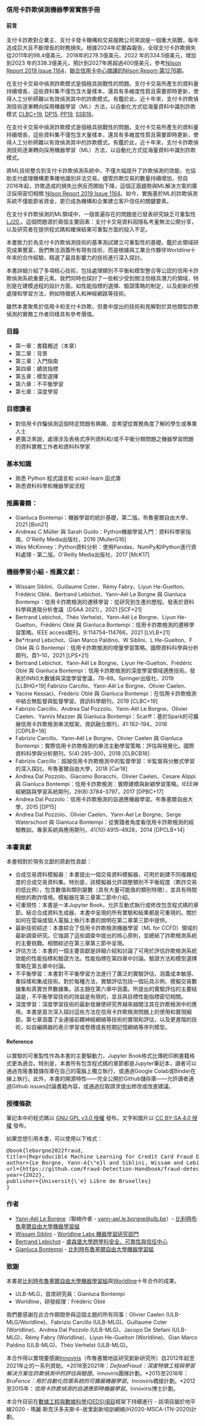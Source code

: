 ### 信用卡詐欺偵測機器學習實務手冊
#### 前言
支付卡詐欺對企業主、支付卡發卡機構和交易服務公司來說是一個重大挑戰，每年造成巨大且不斷增長的財務損失。根據2024年尼爾森報告，全球支付卡詐欺損失從2011年的98.4億美元、2018年的278.5億美元、2022 年的334.5億美元，增加到2023 年的338.3億美元，預計到2027年將超過400億美元，參考[Nilson Report 2019 Issue 1164](https://nilsonreport.com/newsletters/1164/)，[聯合信用卡中心摘譯的Nilson Report-第1276期](https://www.nccc.com.tw/wps/wcm/connect/188aedbc-431d-46eb-b816-cc7e838f1f6a/Nilson+Report%E7%AC%AC1276%E6%9C%9F%E9%87%8D%E9%BB%9E%E6%91%98%E8%AD%AF.pdf?MOD=AJPERES&CACHEID=ROOTWORKSPACE-188aedbc-431d-46eb-b816-cc7e838f1f6a-pi80Spt)。


在支付卡交易中偵測詐欺模式是個極具挑戰性的問題。支付卡交易所產生的資料量持續增長，這些資料集不僅包含大量樣本，還具有多維度性質且需要即時更新，使得人工分析師難以有效偵測其中的詐欺模式。有鑑於此，近十年來，支付卡詐欺偵測技術逐漸轉向採用機器學習（ML）方法，以自動化方式從海量資料中識別詐欺模式 [CLBC+19][1], [DP15][2], [PP19][3], [SSB18][4]。

在支付卡交易中偵測詐欺模式是個極具挑戰性的問題。支付卡交易所產生的資料量持續增長，這些資料集不僅包含大量樣本，還具有多維度性質且需要即時更新，使得人工分析師難以有效偵測其中的詐欺模式。有鑑於此，近十年來，支付卡詐欺偵測技術逐漸轉向採用機器學習（ML）方法，以自動化方式從海量資料中識別詐欺模式。

將ML技術整合到支付卡詐欺偵測系統中，不僅大幅提升了詐欺偵測的效能，也協助支付處理機構更準確地識別非法交易。儘管詐欺交易的數量持續增加，但自2016年起，詐欺造成的損失比例反而開始下降，這個正面趨勢與ML解決方案的廣泛採用密切相關 [Nilson Report 2019 Issue 1164](https://nilsonreport.com/newsletters/1164/)。如今，實施基於ML的詐欺偵測系統不僅能節省資金，更已成為機構和企業建立客戶信任的關鍵要素。

在支付卡詐欺偵測的ML領域中，一個普遍存在的問題是已發表研究缺乏可重製性[LJ20][5],。這個問題源於兩個主要因素：支付卡交易資料因隱私考量無法公開分享，以及研究者在提供程式碼和確保結果可重製方面的投入不足。

本書致力於為支付卡詐欺偵測技術的基準測試建立可重製性的基礎。鑑於此領域研究成果豐富，我們無法涵蓋所有現有技術，而是根據與工業合作夥伴Worldline十年來的合作經驗，精選了最具影響力的技術進行深入探討。

本書詳細介紹了多項核心技術，包括處理類別不平衡和模型整合等公認的信用卡詐欺偵測系統重要元素。我們同時也探討了一些較少受到關注但極具潛力的領域，特別是在建模過程的設計方面，如性能指標的選擇、驗證策略的制定，以及創新的預處理和學習方法，例如特徵嵌入和神經網路等技術。

雖然本書聚焦於信用卡和支付卡詐欺，但書中提出的技術和見解對於其他類型詐欺偵測的實務工作者同樣具有參考價值。

### 目錄
- 第一章：書籍概述（本章）
- 第二章：背景
- 第三章：入門指南
- 第四章：績效指標
- 第五章：模型選擇
- 第六章：不平衡學習
- 第七章：深度學習

### 目標讀者
- 對信用卡詐騙偵測這個特定問題有興趣，並希望從實務角度了解的學生或專業人士
- 更廣泛來說，處理涉及表格式序列資料和/或不平衡分類問題之機器學習問題的資料實務工作者和資料科學家

### 基本知識
- 熟悉 Python 程式語言和 scikit-learn 函式庫
- 熟悉資料科學和機器學習流程

### 推薦書籍：
- Gianluca Bontempi：機器學習的統計基礎，第二版。布魯塞爾自由大學，2021 [Bon21]
- Andreas C Müller 與 Sarah Guido：Python機器學習入門：資料科學家指南。O'Reilly Media出版社，2016 [MullerG16]
- Wes McKinney：Python資料分析：使用Pandas、NumPy和IPython進行資料處理 - 第二版。O'Reilly Media出版社，2017 [McK17]

### 機器學習小組 - 推薦文獻：
- Wissam Siblini、Guillaume Coter、Rémy Fabry、Liyun He-Guelton、Frédéric Oblé、Bertrand Lebichot、Yann-Aël Le Borgne 與 Gianluca Bontempi：信用卡詐欺檢測的遷移學習：從研究到生產的歷程。發表於資料科學與進階分析會議（DSAA 2021），2021 [SCF+21]
- Bertrand Lebichot、Théo Verhelst、Yann-Aël Le Borgne、Liyun He-Guelton、Frédéric Oblé 與 Gianluca Bontempi：信用卡詐欺檢測的遷移學習策略。IEEE access期刊，9:114754–114766，2021 [LVLB+21]
- Be*rtrand Lebichot、Gian Marco Paldino、W Siblini、L He-Guelton、F Oblé 與 G Bontempi：信用卡詐欺檢測的增量學習策略。國際資料科學與分析期刊，頁1–10，2021 [LPS+21]
- Bertrand Lebichot、Yann-Aël Le Borgne、Liyun He-Guelton、Frédéric Oblé 與 Gianluca Bontempi：信用卡詐欺檢測的深度學習領域適應技術。發表於INNS大數據與深度學習會議，78–88。Springer出版社，2019 [LLBHG+19] Fabrizio Carcillo、Yann-Aël Le Borgne、Olivier Caelen、
- Yacine Kessaci、Frédéric Oblé 與 Gianluca Bontempi：在信用卡詐欺檢測中結合無監督與監督學習。資訊科學期刊，2019 [CLBC+19]
- Fabrizio Carcillo、Andrea Dal Pozzolo、Yann-Aël Le Borgne、Olivier Caelen、Yannis Mazzer 與 Gianluca Bontempi：Scarff：基於Spark的可擴展信用卡詐欺檢測串流框架。資訊融合期刊，41:182–194，2018 [CDPLB+18]
- Fabrizio Carcillo、Yann-Aël Le Borgne、Olivier Caelen 與 Gianluca Bontempi：實際信用卡詐欺檢測的串流主動學習策略：評估與視覺化。國際資料科學與分析期刊，5(4):285–300，2018 [CLBCB18]
- Fabrizio Carcillo：超越信用卡詐欺檢測中的監督學習：半監督與分散式學習的深入探討。布魯塞爾自由大學，2018 [Car18]
- Andrea Dal Pozzolo、Giacomo Boracchi、Olivier Caelen、Cesare Alippi 與 Gianluca Bontempi：信用卡詐欺檢測：實際建模與新穎學習策略。IEEE神經網路與學習系統期刊，29(8):3784–3797，2017 [DPBC+17]
- Andrea Dal Pozzolo：信用卡詐欺檢測的自適應機器學習。布魯塞爾自由大學，2015 [DP15]
- Andrea Dal Pozzolo、Olivier Caelen、Yann-Ael Le Borgne、Serge Waterschoot 與 Gianluca Bontempi：從實踐者角度看信用卡詐欺檢測的經驗教訓。專家系統與應用期刊，41(10):4915–4928，2014 [DPCLB+14]

### 本書貢獻
本書相對於現有文獻的原創性貢獻：

- 合成交易資料模擬器：本書提出一個交易資料模擬器，可用於創建不同複雜程度的合成交易資料集。特別是，該模擬器允許調整類別不平衡程度（欺詐交易的低比例），包含數值和類別變數（具有大量可能值的類別特徵），並具有時間相依的欺詐情境。模擬器在第三章第二節中介紹。
- 可重現性：本書是一本Jupyter Book，允許互動式執行或修改包含程式碼的章節。結合合成資料生成器，本書中呈現的所有實驗和結果都是可重現的。關於如何在雲端或個人電腦上執行本書的說明在第二章第三節中提供。
- 最新技術綜述：本書綜合了信用卡詐欺檢測機器學習（ML for CCFD）領域的最新調查研究。它強調了這些調查中提出的核心原則，並總結了詐欺檢測系統的主要挑戰。相關綜述在第三章第三節中呈現。
- 評估方法：本書的一個主要貢獻是詳細介紹和討論了可用於評估詐欺檢測系統效能的性能指標和驗證方法。性能指標在第四章中討論。驗證方法和模型選擇策略在第五章中討論。
- 不平衡學習：本書對不平衡學習方法進行了廣泛的實驗評估，涵蓋成本敏感、重採樣和集成技術。對於每種方法，實驗評估包括一個玩具示例、模擬交易數據集和真實世界數據集。該主題在第六章中涵蓋。所提出的實驗評估的主要結論是，不平衡學習技術的效益是有限的，並且與目標性能指標密切相關。
- 深度學習：深度學習技術的最新發展使研究界越來越關注其在詐欺檢測中的應用。本書是首次深入探討這些方法在信用卡詐欺檢測問題上的使用和實現細節。第七章涵蓋了全連接前饋神經網絡等技術的實現和評估，以及更進階的技術，如自編碼器的表示學習或卷積或長短期記憶網絡等序列模型。

#### Reference

以實驗的可重製性作為本書的主要驅動力，Jupyter Book格式比傳統印刷書籍格式更為適合。特別是，本書所有包含程式碼的章節都是Jupyter筆記本，讀者可以通過克隆書籍儲存庫在自己的電腦上獨立執行，或通過Google Colab或Binder在線上執行。此外，本書的開源特性——完全公開於Github儲存庫——允許讀者通過Github issues討論書籍內容，或通過拉取請求提出修改或改進建議。

### 授權條款

筆記本中的程式碼以 [GNU GPL v3.0 授權](https://www.gnu.org/licenses/gpl-3.0.en.html) 發布。文字和圖片以 [CC BY-SA 4.0 授權](https://creativecommons.org/licenses/by-sa/4.0/) 發布。

如果您想引用本書，可以使用以下格式：

<pre>
@book{leborgne2022fraud,
title={Reproducible Machine Learning for Credit Card Fraud Detection - Practical Handbook},
author={Le Borgne, Yann-A{\"e}l and Siblini, Wissam and Lebichot, Bertrand and Bontempi, Gianluca},
url={https://github.com/Fraud-Detection-Handbook/fraud-detection-handbook},
year={2022},
publisher={Universit{\'e} Libre de Bruxelles}
}
</pre>

### 作者

- [Yann-Aël Le Borgne](https://yannael.github.io/)（聯絡作者 - [yann-ael.le.borgne@ulb.be](mailto:yann-ael.le.borgne@ulb.be)）- [比利時布魯塞爾自由大學機器學習組](http://mlg.ulb.ac.be)
- [Wissam Siblini](https://www.linkedin.com/in/wissam-siblini) - [Worldline Labs 機器學習研究部門](https://worldline.com)
- [Bertrand Lebichot](https://b-lebichot.github.io/) - [盧森堡大學跨學科安全、可靠性與信任中心](https://wwwfr.uni.lu/snt)
- [Gianluca Bontempi](https://mlg.ulb.ac.be/wordpress/members-2/gianluca-bontempi/) - [比利時布魯塞爾自由大學機器學習組](http://mlg.ulb.ac.be)

### 致謝

本書是[比利時布魯塞爾自由大學機器學習組](http://mlg.ulb.ac.be)與[Worldline](https://worldline.com)十年合作的成果。

- ULB-MLG，首席研究員：Gianluca Bontempi
- Worldline，研發經理：Frédéric Oblé

我們要感謝在此合作期間參與這個主題的所有同事：Olivier Caelen (ULB-MLG/Worldline)、Fabrizio Carcillo (ULB-MLG)、Guillaume Coter (Worldline)、Andrea Dal Pozzolo (ULB-MLG)、Jacopo De Stefani (ULB-MLG)、Rémy Fabry (Worldline)、Liyun He-Guelton (Worldline)、Gian Marco Paldino (ULB-MLG)、Théo Verhelst (ULB-MLG)。

本合作得以實現要感謝[Innoviris](https://innoviris.brussels)（布魯塞爾地區研究創新研究所）自2012年起至2021年止的一系列資助。*2018至2021年：*DefeatFraud：深度特徵工程與學習解決方案在詐欺偵測中的評估與驗證*。Innoviris團隊計劃。*2015至2018年：*BruFence：用於自動化防禦系統的可擴展機器學習*。Innoviris橋接計劃。*2012至2015年：*信用卡詐欺偵測的自適應即時機器學習*。Innoviris博士計劃。

本合作目前在[數據工程與數據科學(DEDS)項目](https://deds.ulb.ac.be/)框架下持續進行 - 該項目屬於地平線2020 - 瑪麗·斯克沃多夫斯卡-居里創新培訓網絡(H2020-MSCA-ITN-2020)計劃。

[1]: <../docs/References.md> "CLBC+19"

[2]: <../docs/References.md> "DP15"

[3]: <../docs/References.md> "PP19"

[4]: <../docs/References.md> "SSB18"

[5]: <../docs/References.md> "LJ20"

[6]: <../docs/References.md> "PL18"